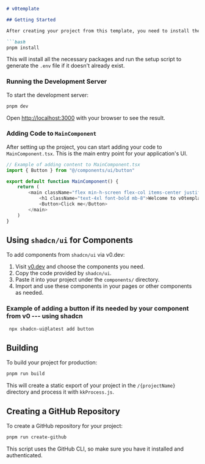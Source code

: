 ```markdown
# v0template

## Getting Started

After creating your project from this template, you need to install the dependencies:

```bash
pnpm install
```

This will install all the necessary packages and run the setup script to generate the `.env` file if it doesn't already exist.

### Running the Development Server

To start the development server:

```bash
pnpm dev
```

Open [http://localhost:3000](http://localhost:3000) with your browser to see the result.

### Adding Code to `MainComponent`

After setting up the project, you can start adding your code to `MainComponent.tsx`. This is the main entry point for your application's UI.

```typescript
// Example of adding content to MainComponent.tsx
import { Button } from "@/components/ui/button"

export default function MainComponent() {
    return (
        <main className="flex min-h-screen flex-col items-center justify-center p-24">
            <h1 className="text-4xl font-bold mb-8">Welcome to v0template</h1>
            <Button>Click me</Button>
        </main>
    )
}
```

## Using `shadcn/ui` for Components

To add components from `shadcn/ui` via v0.dev:



1. Visit [v0.dev](https://v0.dev) and choose the components you need.
2. Copy the code provided by `shadcn/ui`.
3. Paste it into your project under the `components/` directory.
4. Import and use these components in your pages or other components as needed.

### Example of adding a button if its needed by your component from v0 --- using shadcn
```bash
 npx shadcn-ui@latest add button   
```


## Building

To build your project for production:

```bash
pnpm run build
```

This will create a static export of your project in the `/{projectName}` directory and process it with `kkProcess.js`.

## Creating a GitHub Repository

To create a GitHub repository for your project:

```bash
pnpm run create-github
```

This script uses the GitHub CLI, so make sure you have it installed and authenticated.
